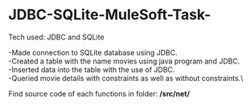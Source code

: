 # JDBC-SQLite-MuleSoft-Task-


Tech used: JDBC and SQLite
           

-Made connection to SQLite database using JDBC.\
-Created a table with the name movies using java program and JDBC.\
-Inserted data into the table with the use of JDBC.\
-Queried movie details with constraints as well as without constraints.\

Find source code of each functions in folder: **/src/net/**
